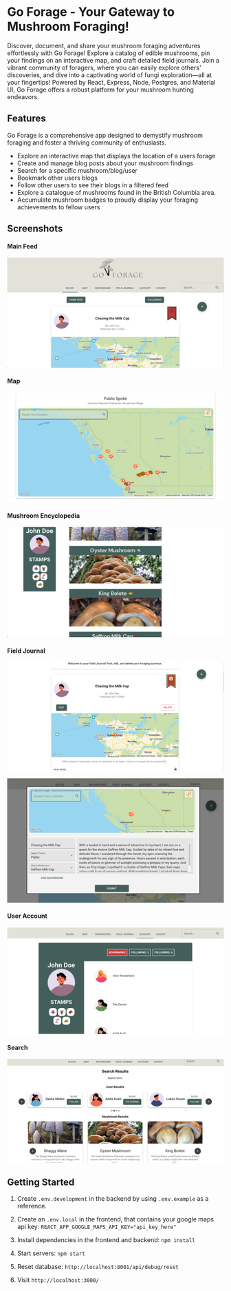 # Go Forage - Your Gateway to Mushroom Foraging!

Discover, document, and share your mushroom foraging adventures effortlessly with Go Forage! 
Explore a catalog of edible mushrooms, pin your findings on an interactive map, and craft detailed field journals. 
Join a vibrant community of foragers, where you can easily explore others' discoveries, and dive into a captivating world of fungi exploration—all at your fingertips!
Powered by React, Express, Node, Postgres, and Material UI, Go Forage offers a robust platform for your mushroom hunting endeavors.

## Features

Go Forage is a comprehensive app designed to demystify mushroom foraging and foster a thriving community of enthusiasts.

- Explore an interactive map that displays the location of a users forage
- Create and manage blog posts about your mushroom findings
- Search for a specific mushroom/blog/user
- Bookmark other users blogs
- Follow other users to see their blogs in a filtered feed 
- Explore a catalogue of mushrooms found in the British Columbia area.
- Accumulate mushroom badges to proudly display your foraging achievements to fellow users

## Screenshots

#### Main Feed

!["Screenshot of home feed"](<frontend/public/images/Home-Feed.png>)

#### Map

!["Screenshot of public map"](<frontend/public/images/Public-Map.png>)

#### Mushroom Encyclopedia

!["Screenshot of mushroom page"](<frontend/public/images/Mushroom-Page.png>)

#### Field Journal

!["Screenshot of field journal"](<frontend/public/images/Field-Journal.png>)

!["Screenshot of edit feature"](<frontend/public/images/Edit.png>)

#### User Account

!["Screenshot of user account"](<frontend/public/images/Account.png>)

#### Search

!["Screenshot of search feature"](<frontend/public/images/Search.png>)

## Getting Started

1. Create `.env.development` in the backend by using `.env.example` as a reference.

2. Create an `.env.local` in the frontend, that contains your google maps api key:
`REACT_APP_GOOGLE_MAPS_API_KEY="api_key_here"`

3. Install dependencies in the frontend and backend: `npm install`
4. Start servers: `npm start`
5. Reset database: `http://localhost:8001/api/debug/reset`
6. Visit `http://localhost:3000/`
